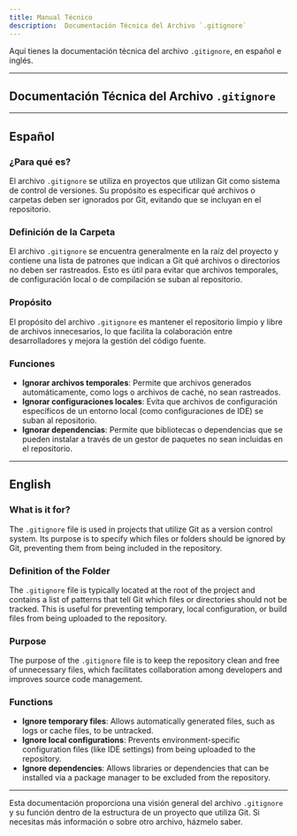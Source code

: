 ```yaml
---
title: Manual Técnico 
description:  Documentación Técnica del Archivo `.gitignore`
---
```


Aquí tienes la documentación técnica del archivo `.gitignore`, en español e inglés.

---

## Documentación Técnica del Archivo `.gitignore`

---
## Español

### ¿Para qué es?
El archivo `.gitignore` se utiliza en proyectos que utilizan Git como sistema de control de versiones. Su propósito es especificar qué archivos o carpetas deben ser ignorados por Git, evitando que se incluyan en el repositorio.

### Definición de la Carpeta
El archivo `.gitignore` se encuentra generalmente en la raíz del proyecto y contiene una lista de patrones que indican a Git qué archivos o directorios no deben ser rastreados. Esto es útil para evitar que archivos temporales, de configuración local o de compilación se suban al repositorio.

### Propósito
El propósito del archivo `.gitignore` es mantener el repositorio limpio y libre de archivos innecesarios, lo que facilita la colaboración entre desarrolladores y mejora la gestión del código fuente.

### Funciones
- **Ignorar archivos temporales**: Permite que archivos generados automáticamente, como logs o archivos de caché, no sean rastreados.
- **Ignorar configuraciones locales**: Evita que archivos de configuración específicos de un entorno local (como configuraciones de IDE) se suban al repositorio.
- **Ignorar dependencias**: Permite que bibliotecas o dependencias que se pueden instalar a través de un gestor de paquetes no sean incluidas en el repositorio.

---

## English

### What is it for?
The `.gitignore` file is used in projects that utilize Git as a version control system. Its purpose is to specify which files or folders should be ignored by Git, preventing them from being included in the repository.

### Definition of the Folder
The `.gitignore` file is typically located at the root of the project and contains a list of patterns that tell Git which files or directories should not be tracked. This is useful for preventing temporary, local configuration, or build files from being uploaded to the repository.

### Purpose
The purpose of the `.gitignore` file is to keep the repository clean and free of unnecessary files, which facilitates collaboration among developers and improves source code management.

### Functions
- **Ignore temporary files**: Allows automatically generated files, such as logs or cache files, to be untracked.
- **Ignore local configurations**: Prevents environment-specific configuration files (like IDE settings) from being uploaded to the repository.
- **Ignore dependencies**: Allows libraries or dependencies that can be installed via a package manager to be excluded from the repository.

---

Esta documentación proporciona una visión general del archivo `.gitignore` y su función dentro de la estructura de un proyecto que utiliza Git. Si necesitas más información o sobre otro archivo, házmelo saber.